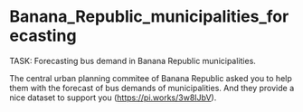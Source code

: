 # Banana_Republic_municipalities_forecasting
TASK: Forecasting bus demand in Banana Republic municipalities.

The central urban planning commitee of Banana Republic asked you to help them with the forecast of bus demands of municipalities. And they provide a nice dataset to support you (https://pi.works/3w8IJbV). 
